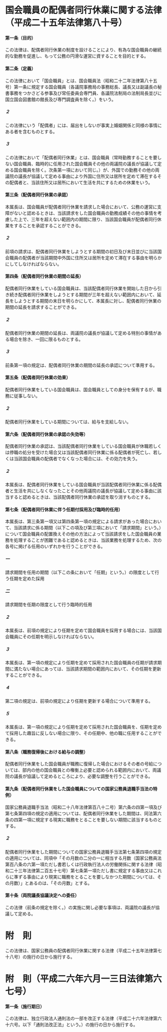 # 国会職員の配偶者同行休業に関する法律（平成二十五年法律第八十号）
#### 第一条（目的）
この法律は、配偶者同行休業の制度を設けることにより、有為な国会職員の継続的な勤務を促進し、もって公務の円滑な運営に資することを目的とする。
#### 第二条（定義）
この法律において「国会職員」とは、国会職員法（昭和二十二年法律第八十五号）第一条に規定する国会職員（各議院事務局の事務総長、議長又は副議長の秘書事務をつかさどる参事及び常任委員会専門員、各議院法制局の法制局長並びに国立国会図書館の館長及び専門調査員を除く。）をいう。
##### ２
この法律にいう「配偶者」には、届出をしないが事実上婚姻関係と同様の事情にある者を含むものとする。
##### ３
この法律において「配偶者同行休業」とは、国会職員（常時勤務することを要しない国会職員、臨時的に任用された国会職員その他の両議院の議長が協議して定める国会職員を除く。次条第一項において同じ。）が、外国での勤務その他の両議院の議長が協議して定める事由により外国に住所又は居所を定めて滞在するその配偶者と、当該住所又は居所において生活を共にするための休業をいう。
#### 第三条（配偶者同行休業の承認）
本属長は、国会職員が配偶者同行休業を請求した場合において、公務の運営に支障がないと認めるときは、当該請求をした国会職員の勤務成績その他の事情を考慮した上で、三年を超えない範囲内の期間に限り、当該国会職員が配偶者同行休業をすることを承認することができる。
##### ２
前項の請求は、配偶者同行休業をしようとする期間の初日及び末日並びに当該国会職員の配偶者が当該期間中外国に住所又は居所を定めて滞在する事由を明らかにしてしなければならない。
#### 第四条（配偶者同行休業の期間の延長）
配偶者同行休業をしている国会職員は、当該配偶者同行休業を開始した日から引き続き配偶者同行休業をしようとする期間が三年を超えない範囲内において、延長をしようとする期間の末日を明らかにして、本属長に対し、配偶者同行休業の期間の延長を請求することができる。
##### ２
配偶者同行休業の期間の延長は、両議院の議長が協議して定める特別の事情がある場合を除き、一回に限るものとする。
##### ３
前条第一項の規定は、配偶者同行休業の期間の延長の承認について準用する。
#### 第五条（配偶者同行休業の効果）
配偶者同行休業をしている国会職員は、国会職員としての身分を保有するが、職務に従事しない。
##### ２
配偶者同行休業をしている期間については、給与を支給しない。
#### 第六条（配偶者同行休業の承認の失効等）
配偶者同行休業の承認は、当該配偶者同行休業をしている国会職員が休職若しくは停職の処分を受けた場合又は当該配偶者同行休業に係る配偶者が死亡し、若しくは当該国会職員の配偶者でなくなった場合には、その効力を失う。
##### ２
本属長は、配偶者同行休業をしている国会職員が当該配偶者同行休業に係る配偶者と生活を共にしなくなったことその他両議院の議長が協議して定める事由に該当すると認めるときは、当該配偶者同行休業の承認を取り消すものとする。
#### 第七条（配偶者同行休業に伴う任期付採用及び臨時的任用）
本属長は、第三条第一項又は第四条第一項の規定による請求があった場合において、当該請求に係る期間（以下この項及び第三項において「請求期間」という。）について国会職員の配置換えその他の方法によって当該請求をした国会職員の業務を処理することが困難であると認めるときは、当該業務を処理するため、次の各号に掲げる任用のいずれかを行うことができる。
##### 一
請求期間を任用の期間（以下この条において「任期」という。）の限度として行う任期を定めた採用
##### 二
請求期間を任期の限度として行う臨時的任用
##### ２
本属長は、前項の規定により任期を定めて国会職員を採用する場合には、当該国会職員にその任期を明示しなければならない。
##### ３
本属長は、第一項の規定により任期を定めて採用された国会職員の任期が請求期間に満たない場合にあっては、当該請求期間の範囲内において、その任期を更新することができる。
##### ４
第二項の規定は、前項の規定により任期を更新する場合について準用する。
##### ５
本属長は、第一項の規定により任期を定めて採用された国会職員を、任期を定めて採用した趣旨に反しない場合に限り、その任期中、他の職に任用することができる。
#### 第八条（職務復帰後における給与の調整）
配偶者同行休業をした国会職員が職務に復帰した場合におけるその者の号給については、部内の他の国会職員との権衡上必要と認められる範囲内において、両議院の議長が協議して定めるところにより、必要な調整を行うことができる。
#### 第九条（配偶者同行休業をした国会職員についての国家公務員退職手当法の特例）
国家公務員退職手当法（昭和二十八年法律第百八十二号）第六条の四第一項及び第七条第四項の規定の適用については、配偶者同行休業をした期間は、同法第六条の四第一項に規定する現実に職務をとることを要しない期間に該当するものとする。
##### ２
配偶者同行休業をした期間についての国家公務員退職手当法第七条第四項の規定の適用については、同項中「その月数の二分の一に相当する月数（国家公務員法第百八条の六第一項ただし書若しくは行政執行法人の労働関係に関する法律（昭和二十三年法律第二百五十七号）第七条第一項ただし書に規定する事由又はこれらに準ずる事由により現実に職務をとることを要しなかつた期間については、その月数）」とあるのは、「その月数」とする。
#### 第十条（両院議長協議決定への委任）
この法律（前条の規定を除く。）の実施に関し必要な事項は、両議院の議長が協議して定める。
# 附　則
この法律は、国家公務員の配偶者同行休業に関する法律（平成二十五年法律第七十八号）の施行の日から施行する。
# 附　則（平成二六年六月一三日法律第六七号）
#### 第一条（施行期日）
この法律は、独立行政法人通則法の一部を改正する法律（平成二十六年法律第六十六号。以下「通則法改正法」という。）の施行の日から施行する。
